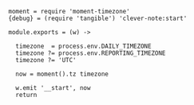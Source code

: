     moment = require 'moment-timezone'
    {debug} = (require 'tangible') 'clever-note:start'

    module.exports = (w) ->

      timezone  = process.env.DAILY_TIMEZONE
      timezone ?= process.env.REPORTING_TIMEZONE
      timezone ?= 'UTC'

      now = moment().tz timezone

      w.emit '__start', now
      return
